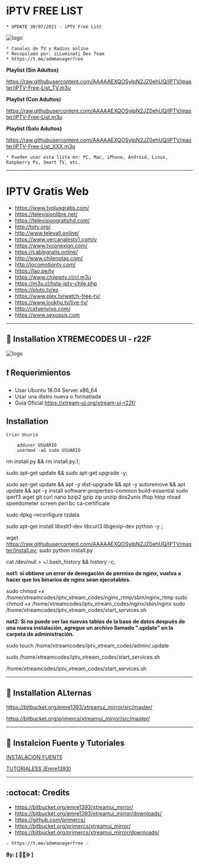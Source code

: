﻿# iPTV FREE LIST
```
* UPDATE 30/07/2021 - iPTV Free List
```
![logo](https://github.com/AAAAAEXQOSyIpN2JZ0ehUQ/IPTV/blob/master/Imagenes/IPTV.jpg)
 
```
* Canales de TV y Radios online
* Recopilado por: iLLuminati Dev Team
* https://t.me/admmanagerfree
```

**Playlist (Sin Adultos)**

https://raw.githubusercontent.com/AAAAAEXQOSyIpN2JZ0ehUQ/IPTV/master/iPTV-Free-List_TV.m3u

**Playlist (Con Adultos)**

https://raw.githubusercontent.com/AAAAAEXQOSyIpN2JZ0ehUQ/IPTV/master/iPTV-Free-List.m3u

**Playlist (Solo Adultos)**

https://raw.githubusercontent.com/AAAAAEXQOSyIpN2JZ0ehUQ/IPTV/master/iPTV-Free-List_XXX.m3u

```
* Pueden usar esta lista en: PC, Mac, iPhone, Android, Linux, Raspberry Pi, Smart TV, etc.
```
-------------------------------------------------------------------------------

# IPTV Gratis Web

* https://www.tvplusgratis.com/
* https://televisionlibre.net/
* https://televisiongratishd.com/
* http://totv.org/
* http://www.televall.online/
* https://www.vercanalestv1.com/v
* https://www.tvconexion.com/
* https://cablegratis.online/
* http://www.chilenotas.com/
* http://locomotiontv.com/
* https://lao.pe/tv
* https://www.chileiptv.cl/cl.m3u
* https://m3u.cl/lista-iptv-chile.php
* https://pluto.tv/es
* https://www.plex.tv/watch-free-tv/
* https://www.lookhu.tv/live-tv/
* http://cxtvenvivo.com/
* https://www.sexoasis.com

-------------------------------------------------------------------------------

## :book: Installation XTREMECODES UI - r22F

![logo](https://github.com/AAAAAEXQOSyIpN2JZ0ehUQ/IPTV/blob/master/Imagenes/xtreamui-R22F.jpg)

## :heavy_exclamation_mark: Requerimientos 

* Usar Ubuntu 18.04 Server x86_64
* Usar una distro nueva o formatiada
* Guia Oficial https://xtream-ui.org/xtream-ui-r22f/

## Installation

```
Criar Usurio

    adduser USUARIO
    usermod -aG sudo USUARIO
```

rm install.py && rm install.py.1;

sudo apt-get update && sudo apt-get upgrade -y;

sudo apt-get update && apt -y dist-upgrade && apt -y autoremove && apt update && apt -y install software-properties-common build-essential sudo iperf3 wget git curl nano bzip2 gzip zip unzip dos2unix iftop htop nload speedometer screen perl bc ca-certificate

sudo dpkg-reconfigure tzdata

sudo apt-get install libxslt1-dev libcurl3 libgeoip-dev python -y ;

wget https://raw.githubusercontent.com/AAAAAEXQOSyIpN2JZ0ehUQ/IPTV/master/install.py; sudo python install.py

cat /dev/null > ~/.bash_history && history -c;

**not1: si obtiene un error de denegación de permiso de nginx, vuelva a hacer que los binarios de nginx sean ejecutables.**

sudo chmod +x /home/xtreamcodes/iptv_xtream_codes/nginx_rtmp/sbin/nginx_rtmp
sudo chmod +x /home/xtreamcodes/iptv_xtream_codes/nginx/sbin/nginx
sudo /home/xtreamcodes/iptv_xtream_codes/start_services.sh

**not2: Si no puede ver las nuevas tablas de la base de datos después de una nueva instalación, agregue un archivo llamado ".update" en la carpeta de administración.**

sudo touch /home/xtreamcodes/iptv_xtream_codes/admin/.update

sudo /home/xtreamcodes/iptv_xtream_codes/start_services.sh

/home/xtreamcodes/iptv_xtream_codes/start_services.sh

-------------------------------------------------------------------------------

## :book: Installation ALternas

https://bitbucket.org/emre1393/xtreamui_mirror/src/master/

https://bitbucket.org/primercs/xtreamui_mirror/src/master/

-------------------------------------------------------------------------------

## :scroll: Instalcion Fuente y Tutoriales

[INSTALACION FUENTE](https://lofertech.com/xtream-ui-installation)

[TUTORIALESS (Emre1393)](https://www.youtube.com/playlist?list=PLJB51brdC_w7dTDxi1MPqiuk3JH5U2ekn)

-------------------------------------------------------------------------------

## :octocat: Credits

* https://bitbucket.org/emre1393/xtreamui_mirror/
* https://bitbucket.org/emre1393/xtreamui_mirror/downloads/
* https://github.com/primercs/
* https://bitbucket.org/primercs/xtreamui_mirror/
* https://bitbucket.org/primercs/xtreamui_mirror/downloads/

```
☆ https://t.me/admmanagerfree ☆
```

**By: [  ⃘⃤꙰✰ ]**